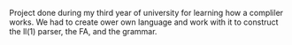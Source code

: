 Project done during my third year of university for learning how a compliler works.
We had to create ower own language and work with it to construct the ll(1) parser, the FA, and the grammar.
